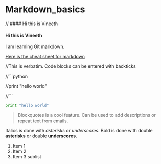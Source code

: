 Markdown_basics
===============
// #### Hi this is Vineeth
#### Hi this is Vineeth
I am learning Git markdown.


[Here is the cheat sheet for markdown](https://github.com/adam-p/markdown-here/wiki/Markdown-Cheatsheet)

//This is verbatim. Code blocks can be entered with backticks

//```python

//print "hello world"

//```

```python
print "hello world"
```

> Blockquotes is a cool feature. Can be used to add descriptions or 
> repeat text from emails.

Italics is done with *asterisks* or _underscores_.
Bold is done with double **asterisks** or double __underscores__.

1. Item 1
2. Item 2
3. Item 3
   sublist
